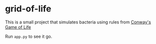 # grid-of-life

This is a small project that simulates bacteria using rules from
[Conway's Game of Life](https://en.wikipedia.org/wiki/Conway%27s_Game_of_Life#Rules)


Run `app.py` to see it go.